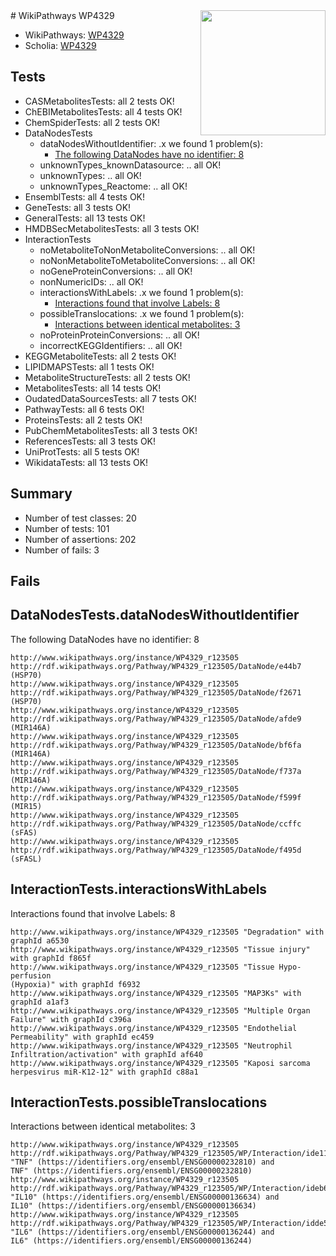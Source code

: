 <img style="float: right; width: 200px" src="https://upload.wikimedia.org/wikipedia/commons/thumb/8/83/Wplogo_with_text_500.png/640px-Wplogo_with_text_500.png" />
# WikiPathways WP4329

* WikiPathways: [WP4329](https://new.wikipathways.org/pathways/WP4329)
* Scholia: [WP4329](https://scholia.toolforge.org/wikipathways/WP4329)
## Tests
* CASMetabolitesTests: all 2 tests OK!
* ChEBIMetabolitesTests: all 4 tests OK!
* ChemSpiderTests: all 2 tests OK!
* DataNodesTests
    * dataNodesWithoutIdentifier: .x we found 1 problem(s):
        * [The following DataNodes have no identifier: 8](#d2d32fa7)
    * unknownTypes_knownDatasource: .. all OK!
    * unknownTypes: .. all OK!
    * unknownTypes_Reactome: .. all OK!
* EnsemblTests: all 4 tests OK!
* GeneTests: all 3 tests OK!
* GeneralTests: all 13 tests OK!
* HMDBSecMetabolitesTests: all 3 tests OK!
* InteractionTests
    * noMetaboliteToNonMetaboliteConversions: .. all OK!
    * noNonMetaboliteToMetaboliteConversions: .. all OK!
    * noGeneProteinConversions: .. all OK!
    * nonNumericIDs: .. all OK!
    * interactionsWithLabels: .x we found 1 problem(s):
        * [Interactions found that involve Labels: 8](#630d267f)
    * possibleTranslocations: .x we found 1 problem(s):
        * [Interactions between identical metabolites: 3](#d59038c6)
    * noProteinProteinConversions: .. all OK!
    * incorrectKEGGIdentifiers: .. all OK!
* KEGGMetaboliteTests: all 2 tests OK!
* LIPIDMAPSTests: all 1 tests OK!
* MetaboliteStructureTests: all 2 tests OK!
* MetabolitesTests: all 14 tests OK!
* OudatedDataSourcesTests: all 7 tests OK!
* PathwayTests: all 6 tests OK!
* ProteinsTests: all 2 tests OK!
* PubChemMetabolitesTests: all 3 tests OK!
* ReferencesTests: all 3 tests OK!
* UniProtTests: all 5 tests OK!
* WikidataTests: all 13 tests OK!


## Summary

* Number of test classes: 20
* Number of tests: 101
* Number of assertions: 202
* Number of fails: 3

## Fails

<a name="d2d32fa7" />

## DataNodesTests.dataNodesWithoutIdentifier

The following DataNodes have no identifier: 8
```
http://www.wikipathways.org/instance/WP4329_r123505 http://rdf.wikipathways.org/Pathway/WP4329_r123505/DataNode/e44b7 (HSP70)
http://www.wikipathways.org/instance/WP4329_r123505 http://rdf.wikipathways.org/Pathway/WP4329_r123505/DataNode/f2671 (HSP70)
http://www.wikipathways.org/instance/WP4329_r123505 http://rdf.wikipathways.org/Pathway/WP4329_r123505/DataNode/afde9 (MIR146A)
http://www.wikipathways.org/instance/WP4329_r123505 http://rdf.wikipathways.org/Pathway/WP4329_r123505/DataNode/bf6fa (MIR146A)
http://www.wikipathways.org/instance/WP4329_r123505 http://rdf.wikipathways.org/Pathway/WP4329_r123505/DataNode/f737a (MIR146A)
http://www.wikipathways.org/instance/WP4329_r123505 http://rdf.wikipathways.org/Pathway/WP4329_r123505/DataNode/f599f (MIR15)
http://www.wikipathways.org/instance/WP4329_r123505 http://rdf.wikipathways.org/Pathway/WP4329_r123505/DataNode/ccffc (sFAS)
http://www.wikipathways.org/instance/WP4329_r123505 http://rdf.wikipathways.org/Pathway/WP4329_r123505/DataNode/f495d (sFASL)
```

<a name="630d267f" />

## InteractionTests.interactionsWithLabels

Interactions found that involve Labels: 8
```
http://www.wikipathways.org/instance/WP4329_r123505 "Degradation" with graphId a6530
http://www.wikipathways.org/instance/WP4329_r123505 "Tissue injury" with graphId f865f
http://www.wikipathways.org/instance/WP4329_r123505 "Tissue Hypo-perfusion
(Hypoxia)" with graphId f6932
http://www.wikipathways.org/instance/WP4329_r123505 "MAP3Ks" with graphId a1af3
http://www.wikipathways.org/instance/WP4329_r123505 "Multiple Organ Failure" with graphId c396a
http://www.wikipathways.org/instance/WP4329_r123505 "Endothelial Permeability" with graphId ec459
http://www.wikipathways.org/instance/WP4329_r123505 "Neutrophil 
Infiltration/activation" with graphId af640
http://www.wikipathways.org/instance/WP4329_r123505 "Kaposi sarcoma herpesvirus miR-K12-12" with graphId c88a1
```

<a name="d59038c6" />

## InteractionTests.possibleTranslocations

Interactions between identical metabolites: 3
```
http://www.wikipathways.org/instance/WP4329_r123505 http://rdf.wikipathways.org/Pathway/WP4329_r123505/WP/Interaction/ide115a15a "TNF" (https://identifiers.org/ensembl/ENSG00000232810) and 
TNF" (https://identifiers.org/ensembl/ENSG00000232810)
http://www.wikipathways.org/instance/WP4329_r123505 http://rdf.wikipathways.org/Pathway/WP4329_r123505/WP/Interaction/ideb635a68 "IL10" (https://identifiers.org/ensembl/ENSG00000136634) and 
IL10" (https://identifiers.org/ensembl/ENSG00000136634)
http://www.wikipathways.org/instance/WP4329_r123505 http://rdf.wikipathways.org/Pathway/WP4329_r123505/WP/Interaction/idde594339 "IL6" (https://identifiers.org/ensembl/ENSG00000136244) and 
IL6" (https://identifiers.org/ensembl/ENSG00000136244)
```

